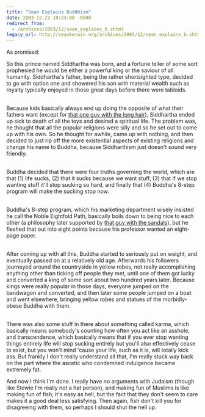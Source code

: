 ```yaml
---
title: "Sean Explains Buddhism"
date: 2003-12-22 19:23:00 -0500
redirect_from:
  - /archives/2003/12/sean_explains_b.shtml
legacy_url: http://seankerwin.org/archives/2003/12/sean_explains_b.shtml
---
```

<p>As promised:</p>
<div class="quote">
So this prince named Siddhartha was born, and a fortune teller of some sort prophesied he would be either a powerful king or the saviour of all humanity.  Siddhartha's father, being the rather shortsighted type, decided to go with option one and showered his son with material wealth such as royalty typically enjoyed in those great days before there were tabloids.<br /><br />

Because kids basically always end up doing the opposite of what their fathers want (except for <a href="http://hamstergeddon.dyndns.org/archives/2003_12.shtml#000078">that one guy with the long hair</a>), Siddhartha ended up sick to death of all the toys and desired a spiritual life.  The problem was, he thought that all the popular religions were silly and so he set out to come up with his own.  So he thought for awhile, came up with nothing, and then decided to just rip off the more existential aspects of existing religions and change his name to Buddha, because Siddharthism just doesn't sound very friendly.<br /><br />

Buddha decided that there were four truths governing the world, which are that (1) life sucks,  (2) that it sucks because we want stuff, (3) that if we stop wanting stuff it'll stop sucking so hard, and finally that (4) Buddha's 8-step program will make the sucking stop now.<br /><br />

Buddha's 8-step program, which his marketing department wisely insisted he call the Noble Eightfold Path, basically boils down to being nice to each other (a philosophy later supported by <a href="http://hamstergeddon.dyndns.org/archives/2003_12.shtml#000078">that guy with the sandals</a>), but he fleshed that out into eight points because his professor wanted an eight-page paper.<br /><br />

After coming up with all this, Buddha started to seriously put on weight, and eventually passed on at a relatively old age.  Afterwards his followers journeyed around the countryside in yellow robes, not really accomplishing anything other than ticking off people they met, until one of them got lucky and converted a king of some sort about two hundred years later.  Because kings were really popular in those days, everyone jumped on the bandwagon and converted, and then later some people jumped on a boat and went elsewhere, bringing yellow robes and statues of the morbidly-obese Buddha with them.<br /><br />

There was also some stuff in there about  something called karma, which basically means somebody's counting how often you act like an asshole, and transcendence, which basically means that if you ever stop wanting things entirely life will stop sucking entirely but you'll also effectively cease to exist, but you won't mind 'cause your life, such as it is, will totally kick ass.  But frankly I don't really understand all that, I'm really stuck way back on the part where the ascetic who condemned indulgence became extremely fat.
</div>
<p>And now I think I'm done.  I really have no arguments with Judaism (though like Stewie I'm really not a hat person), and making fun of Muslims is like making fun of fish; it's easy as hell, but the fact that they don't seem to care makes it a good deal less satisfying.  Then again, fish don't kill you for disagreeing with them, so perhaps I should shut the hell up.</p>
